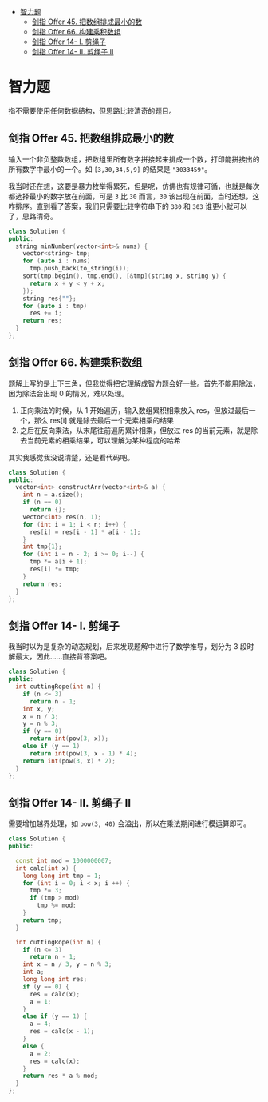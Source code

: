 - [智力题](#智力题)
  - [剑指 Offer 45. 把数组排成最小的数](#剑指-offer-45-把数组排成最小的数)
  - [剑指 Offer 66. 构建乘积数组](#剑指-offer-66-构建乘积数组)
  - [剑指 Offer 14- I. 剪绳子](#剑指-offer-14--i-剪绳子)
  - [剑指 Offer 14- II. 剪绳子 II](#剑指-offer-14--ii-剪绳子-ii)

# 智力题

指不需要使用任何数据结构，但思路比较清奇的题目。

## 剑指 Offer 45. 把数组排成最小的数

输入一个非负整数数组，把数组里所有数字拼接起来排成一个数，打印能拼接出的所有数字中最小的一个。如 `[3,30,34,5,9]` 的结果是 `"3033459"`。

我当时还在想，这要是暴力枚举得累死，但是呢，仿佛也有规律可循，也就是每次都选择最小的数字放在前面，可是 `3` 比 `30` 而言，`30` 该出现在前面，当时还想，这咋排序。直到看了答案，我们只需要比较字符串下的 `330` 和 `303` 谁更小就可以了，思路清奇。

```cpp
class Solution {
public:
  string minNumber(vector<int>& nums) {
    vector<string> tmp;
    for (auto i : nums)
      tmp.push_back(to_string(i));
    sort(tmp.begin(), tmp.end(), [&tmp](string x, string y) {
      return x + y < y + x;
    });
    string res{""};
    for (auto i : tmp)
      res += i;
    return res;
  }
};
```

## 剑指 Offer 66. 构建乘积数组

题解上写的是上下三角，但我觉得把它理解成智力题会好一些。首先不能用除法，因为除法会出现 0 的情况，难以处理。

1. 正向乘法的时候，从 1 开始遍历，输入数组累积相乘放入 res，但放过最后一个，那么 res[i] 就是除去最后一个元素相乘的结果
2. 之后在反向乘法，从末尾往前遍历累计相乘，但放过 res 的当前元素，就是除去当前元素的相乘结果，可以理解为某种程度的哈希

其实我感觉我没说清楚，还是看代码吧。

```cpp
class Solution {
public:
  vector<int> constructArr(vector<int>& a) {
    int n = a.size();
    if (n == 0)
      return {};
    vector<int> res(n, 1);
    for (int i = 1; i < n; i++) {
      res[i] = res[i - 1] * a[i - 1];
    }
    int tmp{1};
    for (int i = n - 2; i >= 0; i--) {
      tmp *= a[i + 1];
      res[i] *= tmp;
    }
    return res;
  }
};
```

## 剑指 Offer 14- I. 剪绳子

我当时以为是复杂的动态规划，后来发现题解中进行了数学推导，划分为 3 段时解最大，因此......直接背答案吧。

```cpp
class Solution {
public:
  int cuttingRope(int n) {
    if (n <= 3)
      return n - 1;
    int x, y;
    x = n / 3;
    y = n % 3;
    if (y == 0)
      return int(pow(3, x));
    else if (y == 1)
      return int(pow(3, x - 1) * 4);
    return int(pow(3, x) * 2);
  }
};
```

## 剑指 Offer 14- II. 剪绳子 II

需要增加越界处理，如 `pow(3, 40)` 会溢出，所以在乘法期间进行模运算即可。

```cpp
class Solution {
public:

  const int mod = 1000000007;
  int calc(int x) {
    long long int tmp = 1;
    for (int i = 0; i < x; i ++) {
      tmp *= 3;
      if (tmp > mod)
        tmp %= mod;
    }
    return tmp;
  }

  int cuttingRope(int n) {
    if (n <= 3)
      return n - 1;
    int x = n / 3, y = n % 3;
    int a;
    long long int res;
    if (y == 0) {
      res = calc(x);
      a = 1;
    }
    else if (y == 1) {
      a = 4;
      res = calc(x - 1);
    }
    else {
      a = 2;
      res = calc(x);
    }
    return res * a % mod;
  }
};
```